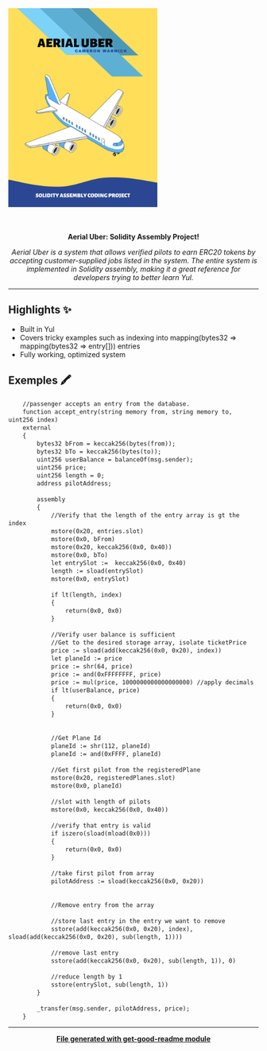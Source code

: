 <img src="AerialUberIMG.png" height="400">

<div align="center">
  <br>
  <br>
  <p>
    <b>Aerial Uber: Solidity Assembly Project!</b>
  </p>
  <p>
     <i>Aerial Uber is a system that allows verified pilots to earn ERC20 tokens by 
     accepting customer-supplied jobs listed in the system.  The entire system is implemented in Solidity assembly, making it a great reference for developers trying to better learn Yul.  
     </i>
  </p>
  <p>

  </p>
</div>

---

## Highlights ✨
* Built in Yul
* Covers tricky examples such as indexing into mapping(bytes32 => mapping(bytes32 => entry[])) entries
* Fully working, optimized system


## Exemples 🖍
```
    //passenger accepts an entry from the database.
    function accept_entry(string memory from, string memory to, uint256 index)
    external 
    {
        bytes32 bFrom = keccak256(bytes(from));
        bytes32 bTo = keccak256(bytes(to));
        uint256 userBalance = balanceOf(msg.sender);
        uint256 price;
        uint256 length = 0;
        address pilotAddress;

        assembly
        {
            //Verify that the length of the entry array is gt the index
            mstore(0x20, entries.slot)
            mstore(0x0, bFrom)
            mstore(0x20, keccak256(0x0, 0x40))
            mstore(0x0, bTo)
            let entrySlot :=  keccak256(0x0, 0x40)
            length := sload(entrySlot)
            mstore(0x0, entrySlot)

            if lt(length, index)
            {
                return(0x0, 0x0)
            }

            //Verify user balance is sufficient
            //Get to the desired storage array, isolate ticketPrice
            price := sload(add(keccak256(0x0, 0x20), index))
            let planeId := price
            price := shr(64, price)
            price := and(0xFFFFFFFF, price)
            price := mul(price, 1000000000000000000) //apply decimals
            if lt(userBalance, price)
            {
                return(0x0, 0x0)
            }

            
            //Get Plane Id
            planeId := shr(112, planeId)
            planeId := and(0xFFFF, planeId)

            //Get first pilot from the registeredPlane
            mstore(0x20, registeredPlanes.slot)
            mstore(0x0, planeId)

            //slot with length of pilots
            mstore(0x0, keccak256(0x0, 0x40))

            //verify that entry is valid
            if iszero(sload(mload(0x0)))
            {
                return(0x0, 0x0)
            }

            //take first pilot from array
            pilotAddress := sload(keccak256(0x0, 0x20)) 
            

            //Remove entry from the array

            //store last entry in the entry we want to remove
            sstore(add(keccak256(0x0, 0x20), index), sload(add(keccak256(0x0, 0x20), sub(length, 1))))

            //remove last entry
            sstore(add(keccak256(0x0, 0x20), sub(length, 1)), 0)
            
            //reduce length by 1
            sstore(entrySlot, sub(length, 1))
        }

        _transfer(msg.sender, pilotAddress, price);
    }
```

---
<div align="center">
	<b>
		<a href="https://www.npmjs.com/package/get-good-readme">File generated with get-good-readme module</a>
	</b>
</div>
